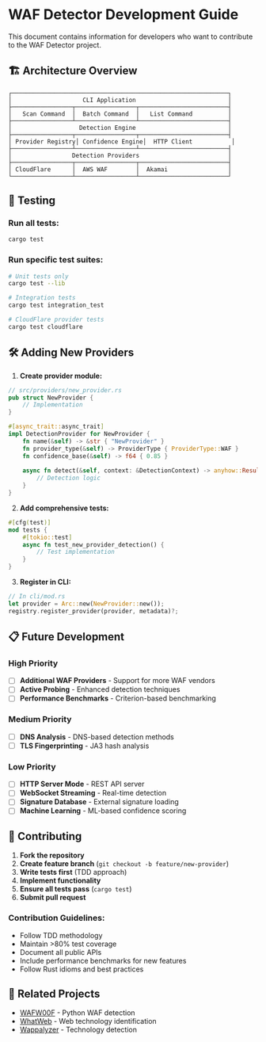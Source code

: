 # WAF Detector Development Guide

This document contains information for developers who want to contribute to the WAF Detector project.

## 🏗️ Architecture Overview

```
┌─────────────────────────────────────────────────────────────┐
│                    CLI Application                          │
├─────────────────┬─────────────────┬─────────────────────────┤
│   Scan Command  │  Batch Command  │   List Command          │
├─────────────────┴─────────────────┴─────────────────────────┤
│                   Detection Engine                          │
├─────────────────┬─────────────────┬─────────────────────────┤
│ Provider Registry│ Confidence Engine│  HTTP Client           │
├─────────────────┴─────────────────┴─────────────────────────┤
│                 Detection Providers                         │
├─────────────────┬─────────────────┬─────────────────────────┤
│ CloudFlare      │  AWS WAF        │  Akamai                 │
└─────────────────┴─────────────────┴─────────────────────────┘
```

## 🧪 Testing

### Run all tests:
```bash
cargo test
```

### Run specific test suites:
```bash
# Unit tests only
cargo test --lib

# Integration tests
cargo test integration_test

# CloudFlare provider tests
cargo test cloudflare
```

## 🛠️ Adding New Providers

1. **Create provider module:**
```rust
// src/providers/new_provider.rs
pub struct NewProvider {
    // Implementation
}

#[async_trait::async_trait]
impl DetectionProvider for NewProvider {
    fn name(&self) -> &str { "NewProvider" }
    fn provider_type(&self) -> ProviderType { ProviderType::WAF }
    fn confidence_base(&self) -> f64 { 0.85 }
    
    async fn detect(&self, context: &DetectionContext) -> anyhow::Result<Vec<Evidence>> {
        // Detection logic
    }
}
```

2. **Add comprehensive tests:**
```rust
#[cfg(test)]
mod tests {
    #[tokio::test]
    async fn test_new_provider_detection() {
        // Test implementation
    }
}
```

3. **Register in CLI:**
```rust
// In cli/mod.rs
let provider = Arc::new(NewProvider::new());
registry.register_provider(provider, metadata)?;
```

## 📋 Future Development

### High Priority
- [ ] **Additional WAF Providers** - Support for more WAF vendors
- [ ] **Active Probing** - Enhanced detection techniques
- [ ] **Performance Benchmarks** - Criterion-based benchmarking

### Medium Priority  
- [ ] **DNS Analysis** - DNS-based detection methods
- [ ] **TLS Fingerprinting** - JA3 hash analysis

### Low Priority
- [ ] **HTTP Server Mode** - REST API server
- [ ] **WebSocket Streaming** - Real-time detection
- [ ] **Signature Database** - External signature loading
- [ ] **Machine Learning** - ML-based confidence scoring

## 🤝 Contributing

1. **Fork the repository**
2. **Create feature branch** (`git checkout -b feature/new-provider`)
3. **Write tests first** (TDD approach)
4. **Implement functionality**
5. **Ensure all tests pass** (`cargo test`)
6. **Submit pull request**

### Contribution Guidelines:
- Follow TDD methodology
- Maintain >80% test coverage
- Document all public APIs
- Include performance benchmarks for new features
- Follow Rust idioms and best practices

## 🔗 Related Projects

- [WAFW00F](https://github.com/EnableSecurity/wafw00f) - Python WAF detection
- [WhatWeb](https://github.com/urbanadventurer/WhatWeb) - Web technology identification
- [Wappalyzer](https://github.com/wappalyzer/wappalyzer) - Technology detection
